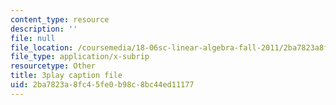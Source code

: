 ```yaml
---
content_type: resource
description: ''
file: null
file_location: /coursemedia/18-06sc-linear-algebra-fall-2011/2ba7823a8fc45fe0b98c8bc44ed11177_cdZnhQjJu4I.vtt
file_type: application/x-subrip
resourcetype: Other
title: 3play caption file
uid: 2ba7823a-8fc4-5fe0-b98c-8bc44ed11177
---
```

